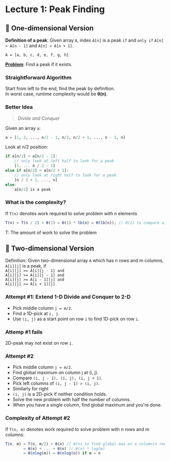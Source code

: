 # Lecture 1: Peak Finding

## 🚀 One-dimensional Version

**Definition of a peak**: Given array `A`, index `A[n]` is a peak `if` and `only if` `A[n] > A[n - 1]` and `A[n] > A[n + 1]`.

`A = [a, b, c, d, e, f, g, h]`

<u>**Problem**</u>: Find a peak if it exists.

### Straightforward Algorithm

Start from left to the end, find the peak by definition.  
In worst case, runtime complexity would be **θ(n)**.

### Better Idea

> _Divide and Conquer_

Given an array `a`:

```python
a = [1, 2, ..., n/2 - 1, n/2, n/2 + 1, ..., n - 1, n]
```

Look at n/2 position:

```javascript
if a[n/2] < a[n/2 - 1]:
    // only look at left half to look for a peak
    [1, ... n / 2 - 1]
else if a[n/2] < a[n/2 + 1]:
    // only look at right half to look for a peak
    [n / 2 + 1, ..., n]
else:
    a[n/2] is a peak
```

### What is the complexity?

If `T(n)` denotes work required to solve problem with n elements

```javascript
T(n) = T(n / 2) + θ(1) = θ(1) * lb(n) = θ(lb(n)); // θ(1) to compare a[n/2] to neighbors // in recursive manner
```

T: The amount of work to solve the problem

## 🚀 Two-dimensional Version

Definition: Given two-dimensional array `A` which has n rows and m columns,
`A[i][j]` is a peak, if  
`A[i][j] >= A[i][j - 1] and`  
`A[i][j] >= A[i][j - 1] and`  
`A[i][j] >= A[i - 1][j] and`  
`A[i][j] >= A[i + 1][j]`

### **Attempt #1**: Extend 1-D Divide and Conquer to 2-D

- Pick middle column `j = m/2`.
- Find a 1D-pick at `i, j`.
- Use `(i, j)` as a start point on row `i` to find 1D-pick on row `i`.

### Attemp #1 fails

2D-peak may not exist on row `i`.

### **Attempt #2**

- Pick middle column `j = m/2`.
- Find global maximum on column j at (i, j).
- Compare `(i, j - 1), (i, j), (i, j + 1)`.
- Pick left columns of `(i, j - 1) > (i, j)`.
- Similarly for right
- `(i, j)` is a 2D-pick if neither condition holds.
- Solve the new problem with half the number of columns.
- When you have a single column, find global maximum and you're done.

### Complexity of Attempt #2

If `T(n, m)` denotes work required to solve problem with n rows and m columns:

```javascript
T(n, m) = T(n, m/2) + θ(n) // θ(n) to find global max on a column(n rows)
        = θ(n) + ... + θ(n) // θ(n) * log(m)
        = θ(nlog(m)) = θ(nlog(n)) if m = n
```
